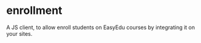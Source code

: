 # enrollment
A JS client, to allow enroll students on EasyEdu courses by integrating it on your sites.
